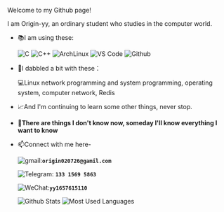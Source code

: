 Welcome to my Github page!

 I am Origin-yy, an ordinary student who studies in the computer world.

- 📚I am using these:

  ![C](https://img.shields.io/badge/C-00599C?logo=c&logoColor=white)
  ![C++](https://img.shields.io/badge/C%2B%2B-00599C?logo=c%2B%2B&logoColor=white)
  ![ArchLinux](https://img.shields.io/badge/Arch_Linux-1793D1?logo=arch-linux&logoColor=white)
  ![VS Code](https://img.shields.io/badge/-VS%20Code-007ACC?&logo=visual-studio-code)
  ![Github](https://img.shields.io/badge/GitHub-100000?logo=github&logoColor=white)

- 🧐I dabbled a bit with these：

  💻Linux network programming and system programming, operating system, computer network, Redis

- 📈And I'm continuing to learn some other things, never stop.

- 👩‍**There are things I don't know now, someday I'll know everything I want to know**

- 📫Connect with me here-

  ![gmail](https://img.shields.io/badge/Gmail-D14836?logo=gmail&logoColor=white):**`origin020726@gamil.com`**

  ![Telegram](https://img.shields.io/badge/Telegram-2CA5E0?&logo=telegram&logoColor=white): **`133 1569 5863`**

  ![WeChat](https://img.shields.io/badge/WeChat-07C160?&logo=&wechat&logoColor=white):**`yy1657615110`**

  ![Github Stats](https://github-readme-stats.vercel.app/api?username=Origin-yy&show_icons=true&theme=dark&count_private=true)
  ![Most Used Languages](https://github-readme-stats.vercel.app/api/top-langs/?username=Origin-yy&theme=dark&layout=compact)

